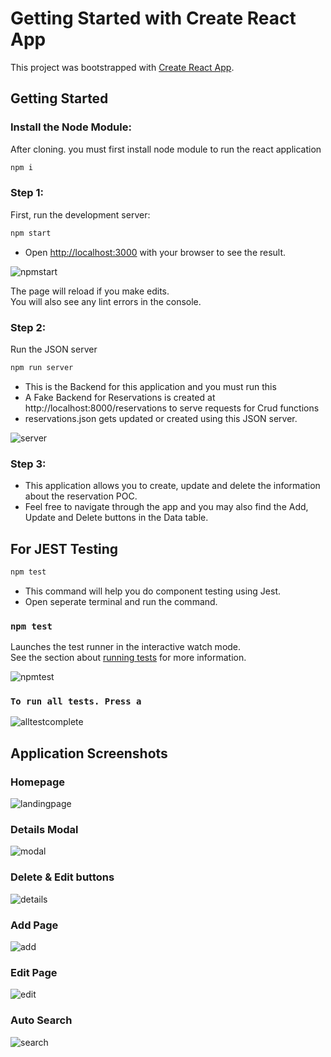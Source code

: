 # Getting Started with Create React App

This project was bootstrapped with [Create React App](https://github.com/facebook/create-react-app).

## Getting Started

### Install the Node Module:

After cloning. you must first install node module to run the react application

```bash
npm i
```

### Step 1:

First, run the development server:

```bash
npm start
```

- Open [http://localhost:3000](http://localhost:3000) with your browser to see the result.

![npmstart](https://github.com/GM-Frost/Reservation-POC-Assessment/assets/110303752/19bfe51d-0706-4396-8f21-d991b7e3645e)

The page will reload if you make edits.\
You will also see any lint errors in the console.

### Step 2:

Run the JSON server

```bash
npm run server
```

- This is the Backend for this application and you must run this
- A Fake Backend for Reservations is created at http://localhost:8000/reservations to serve requests for Crud functions
- reservations.json gets updated or created using this JSON server.

![server](https://github.com/GM-Frost/Reservation-POC-Assessment/assets/110303752/2b54551a-ac97-416a-bfd1-52f77c938c27)

### Step 3:

- This application allows you to create, update and delete the information about the reservation POC.
- Feel free to navigate through the app and you may also find the Add, Update and Delete buttons in the Data table.

## For JEST Testing

```bash
npm test
```

- This command will help you do component testing using Jest.
- Open seperate terminal and run the command.

### `npm test`

Launches the test runner in the interactive watch mode.\
See the section about [running tests](https://facebook.github.io/create-react-app/docs/running-tests) for more information.

![npmtest](https://github.com/GM-Frost/Reservation-POC-Assessment/assets/110303752/337dcc0f-2f6b-4de5-b835-dd5ce2eeed90)

### `To run all tests. Press a`

![alltestcomplete](https://github.com/GM-Frost/Reservation-POC-Assessment/assets/110303752/2b3fa458-068d-4c44-9151-8b48afaa952b)

## Application Screenshots

### Homepage

![landingpage](https://github.com/GM-Frost/Reservation-POC-Assessment/assets/110303752/77c69f7d-d6b1-4b4f-9abb-51fc4b6f1fe0)

### Details Modal

![modal](https://github.com/GM-Frost/Reservation-POC-Assessment/assets/110303752/571eefd4-b223-404b-83e1-63a2ab1992f8)

### Delete & Edit buttons

![details](https://github.com/GM-Frost/Reservation-POC-Assessment/assets/110303752/3caf0d21-eba1-40c2-ac6f-ba98eb2cb9e7)

### Add Page

![add](https://github.com/GM-Frost/Reservation-POC-Assessment/assets/110303752/45743176-1c50-47fb-aef0-53015d9a2dec)

### Edit Page

![edit](https://github.com/GM-Frost/Reservation-POC-Assessment/assets/110303752/78365654-5db7-40fd-b540-9ab889725398)

### Auto Search

![search](https://github.com/GM-Frost/Reservation-POC-Assessment/assets/110303752/bd07f24b-71bd-4eae-ac4d-168128a81656)

